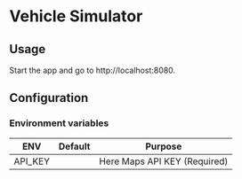 # Vehicle Simulator

## Usage

Start the app and go to http://localhost:8080.

## Configuration

### Environment variables

| ENV      | Default | Purpose                      |
|----------|---------|------------------------------|
| API_KEY  |         | Here Maps API KEY (Required) |


